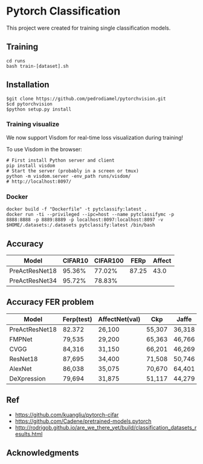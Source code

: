 # Pytorch Classification

This project were created for training single classification models.


## Training

    cd runs
    bash train-[dataset].sh


## Installation

    $git clone https://github.com/pedrodiamel/pytorchvision.git
    $cd pytorchvision
    $python setup.py install

### Training visualize

We now support Visdom for real-time loss visualization during training!

To use Visdom in the browser:

    # First install Python server and client
    pip install visdom
    # Start the server (probably in a screen or tmux)
    python -m visdom.server -env_path runs/visdom/
    # http://localhost:8097/


### Docker

    docker build -f "Dockerfile" -t pytclassify:latest .
    docker run -ti --privileged --ipc=host --name pytclassifymc -p 8888:8888 -p 8889:8889 -p localhost:8097:localhost:8097 -v $HOME/.datasets:/.datasets pytclassify:latest /bin/bash


## Accuracy

| Model             | CIFAR10     | CIFAR100    | FERp        | Affect      |
| ----------------- | ----------- | ----------- | ----------- | ----------- |
| PreActResNet18    | 95.36%      | 77.02%      |  87.25      | 43.0        |
| PreActResNet34    | 95.72%      | 78.83%      |             |             |

## Accuracy FER problem

| Model             | Ferp(test)        | AffectNet(val)  | Ckp         | Jaffe      | BU3DFE       | Models      |
| ----------------- | ----------------- | --------------- | ----------- | ---------- | ------------ |------------ |
| PreActResNet18    | 82.372            | 26,100          | 55,307      | 36,318     | 39,828       |             |
| FMPNet            | 79,535            | 29,200          | 65,363      | 46,766     | 41,379       |             |
| CVGG              | 84,316            | 31,150          | 66,201      | 46,269     | 42,069       |             |
| ResNet18          | 87,695            | 34,400          | 71,508      | 50,746     | 45,345       |             |
| AlexNet           | 86,038            | 35,075          | 70,670      | 64,401     | 46,379       |             |
| DeXpression       | 79,694            | 31,875          | 51,117      | 44,279     | 37,241       |             |



## Ref

- https://github.com/kuangliu/pytorch-cifar
- https://github.com/Cadene/pretrained-models.pytorch
- http://rodrigob.github.io/are_we_there_yet/build/classification_datasets_results.html


## Acknowledgments
